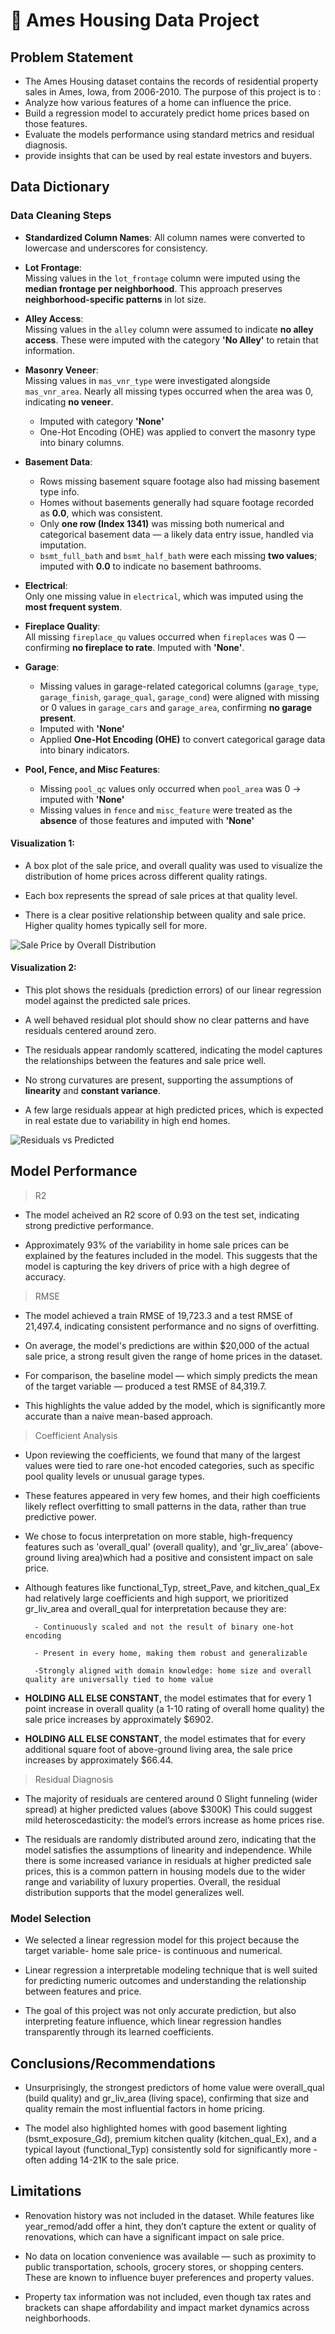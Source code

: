 # 🏡 Ames Housing Data Project

## Problem Statement
- The Ames Housing dataset contains the records of residential property sales in Ames, Iowa, from 2006-2010. The purpose of this project is to :
- Analyze how various features of a home can influence the price.
- Build a regression model to accurately predict home prices based on those features.
- Evaluate the models performance using standard metrics and residual diagnosis.
- provide insights that can be used by real estate investors and buyers. 

## Data Dictionary



### Data Cleaning Steps

- **Standardized Column Names**: All column names were converted to lowercase and underscores for consistency.

- **Lot Frontage**:  
  Missing values in the `lot_frontage` column were imputed using the **median frontage per neighborhood**. This approach preserves **neighborhood-specific patterns** in lot size.

- **Alley Access**:  
  Missing values in the `alley` column were assumed to indicate **no alley access**. These were imputed with the category **'No Alley'** to retain that information.

- **Masonry Veneer**:  
  Missing values in `mas_vnr_type` were investigated alongside `mas_vnr_area`. Nearly all missing types occurred when the area was 0, indicating **no veneer**.  
  - Imputed with category **'None'**  
  - One-Hot Encoding (OHE) was applied to convert the masonry type into binary columns.

- **Basement Data**:
  - Rows missing basement square footage also had missing basement type info.
  - Homes without basements generally had square footage recorded as **0.0**, which was consistent.
  - Only **one row (Index 1341)** was missing both numerical and categorical basement data — a likely data entry issue, handled via imputation.
  - `bsmt_full_bath` and `bsmt_half_bath` were each missing **two values**; imputed with **0.0** to indicate no basement bathrooms.

- **Electrical**:  
  Only one missing value in `electrical`, which was imputed using the **most frequent system**.

- **Fireplace Quality**:  
  All missing `fireplace_qu` values occurred when `fireplaces` was 0 — confirming **no fireplace to rate**. Imputed with **'None'**.

- **Garage**:  
  - Missing values in garage-related categorical columns (`garage_type`, `garage_finish`, `garage_qual`, `garage_cond`) were aligned with missing or 0 values in `garage_cars` and `garage_area`, confirming **no garage present**.  
  - Imputed with **'None'**
  - Applied **One-Hot Encoding (OHE)** to convert categorical garage data into binary indicators.

- **Pool, Fence, and Misc Features**:
  - Missing `pool_qc` values only occurred when `pool_area` was 0 → imputed with **'None'**
  - Missing values in `fence` and `misc_feature` were treated as the **absence** of those features and imputed with **'None'**


#### Visualization 1:
- A box plot of the sale price, and overall quality was used to visualize the distribution of home prices across different quality ratings.

- Each box represents the spread of sale prices at that quality level.

- There is a clear positive relationship between quality and sale price. Higher quality homes typically sell for more.

![Sale Price by Overall Distribution](my_plot.png)



#### Visualization 2: 
- This plot shows the residuals (prediction errors) of our linear regression model against the predicted sale prices.
  
- A well behaved residual plot should show no clear patterns and have residuals centered around zero.

- The residuals appear randomly scattered, indicating the model captures the relationships between the features and sale price well.

- No strong curvatures are present, supporting the assumptions of **linearity** and **constant variance**.

- A few large residuals appear at high predicted prices, which is expected in real estate due to variability in high end homes. 

![Residuals vs Predicted](residuals_plot.png)

## Model Performance

> R2
- The model acheived an R2 score of 0.93 on the test set, indicating strong predictive performance.

- Approximately 93% of the variability in home sale prices can be explained by the features included in the model. This suggests that the model is capturing the key drivers of price with a high degree of accuracy.

> RMSE
- The model achieved a train RMSE of 19,723.3 and a test RMSE of 21,497.4, indicating consistent performance and no signs of overfitting.

- On average, the model's predictions are within $20,000 of the actual sale price, a strong result given the range of home prices in the dataset.

- For comparison, the baseline model — which simply predicts the mean of the target variable — produced a test RMSE of 84,319.7.


- This highlights the value added by the model, which is significantly more accurate than a naive mean-based approach.

> Coefficient Analysis

- Upon reviewing the coefficients, we found that many of the largest values were tied to rare one-hot encoded categories, such as specific pool quality levels or unusual garage types.

- These features appeared in very few homes, and their high coefficients likely reflect overfitting to small patterns in the data, rather than true predictive power.

- We chose to focus interpretation on more stable, high-frequency features such as 'overall_qual' (overall quality), and 'gr_liv_area' (above-ground living area)which had a positive and consistent impact on sale price.

- Although features like functional_Typ, street_Pave, and kitchen_qual_Ex had relatively large coefficients and high support, we prioritized gr_liv_area and overall_qual for interpretation because they are:

        - Continuously scaled and not the result of binary one-hot encoding

        - Present in every home, making them robust and generalizable

        -Strongly aligned with domain knowledge: home size and overall quality are universally tied to home value

  
- **HOLDING ALL ELSE CONSTANT**, the model estimates that for every 1 point increase in overall quality (a 1-10 rating of overall home quality) the sale price increases by approximately $6902.

- **HOLDING ALL ELSE CONSTANT**, the model estimates that for every additional square foot of above-ground living area, the sale price increases by approximately $66.44.


> Residual Diagnosis

- The majority of residuals are centered around 0 Slight funneling (wider spread) at higher predicted values (above $300K) This could suggest mild heteroscedasticity: the model’s errors increase as home prices rise.

- The residuals are randomly distributed around zero, indicating that the model satisfies the assumptions of linearity and independence. While there is some increased variance in residuals at higher predicted sale prices, this is a common pattern in housing models due to the wider range and variability of luxury properties. Overall, the residual distribution supports that the model generalizes well.



### Model Selection
- We selected a linear regression model for this project because the target variable- home sale price- is continuous and numerical.

- Linear regression a interpretable modeling technique that is well suited for predicting numeric outcomes and understanding the relationship between features and price.

- The goal of this project was not only accurate prediction, but also interpreting feature influence, which linear regression handles transparently through its learned coefficients. 


## Conclusions/Recommendations

- Unsurprisingly, the strongest predictors of home value were overall_qual (build quality) and gr_liv_area (living space), confirming that size and quality remain the most influential factors in home pricing.

- The model also highlighted homes with good basement lighting (bsmt_exposure_Gd), premium kitchen quality (kitchen_qual_Ex), and a typical layout (functional_Typ) consistently sold for significantly more - often adding 14-21K to the sale price. 


## Limitations

- Renovation history was not included in the dataset. While features like year_remod/add offer a hint, they don’t capture the extent or quality of renovations, which can have a significant impact on sale price.

- No data on location convenience was available — such as proximity to public transportation, schools, grocery stores, or shopping centers. These are known to influence buyer preferences and property values.

- Property tax information was not included, even though tax rates and brackets can shape affordability and impact market dynamics across neighborhoods.
